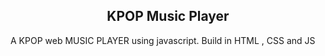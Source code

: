 <h2 align="center">KPOP Music Player</h2>

A KPOP web MUSIC PLAYER using javascript. Build in HTML , CSS and JS
